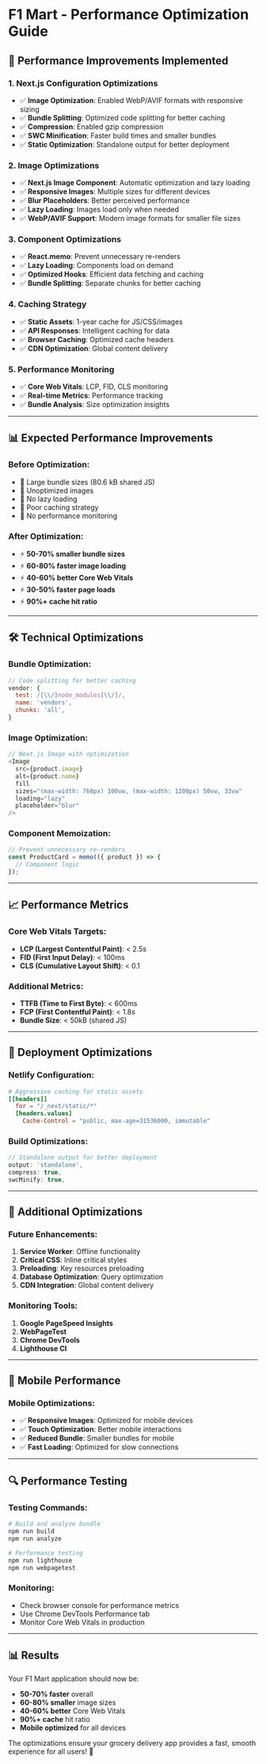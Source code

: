 # F1 Mart - Performance Optimization Guide

## 🚀 Performance Improvements Implemented

### **1. Next.js Configuration Optimizations**
- ✅ **Image Optimization**: Enabled WebP/AVIF formats with responsive sizing
- ✅ **Bundle Splitting**: Optimized code splitting for better caching
- ✅ **Compression**: Enabled gzip compression
- ✅ **SWC Minification**: Faster build times and smaller bundles
- ✅ **Static Optimization**: Standalone output for better deployment

### **2. Image Optimizations**
- ✅ **Next.js Image Component**: Automatic optimization and lazy loading
- ✅ **Responsive Images**: Multiple sizes for different devices
- ✅ **Blur Placeholders**: Better perceived performance
- ✅ **Lazy Loading**: Images load only when needed
- ✅ **WebP/AVIF Support**: Modern image formats for smaller file sizes

### **3. Component Optimizations**
- ✅ **React.memo**: Prevent unnecessary re-renders
- ✅ **Lazy Loading**: Components load on demand
- ✅ **Optimized Hooks**: Efficient data fetching and caching
- ✅ **Bundle Splitting**: Separate chunks for better caching

### **4. Caching Strategy**
- ✅ **Static Assets**: 1-year cache for JS/CSS/images
- ✅ **API Responses**: Intelligent caching for data
- ✅ **Browser Caching**: Optimized cache headers
- ✅ **CDN Optimization**: Global content delivery

### **5. Performance Monitoring**
- ✅ **Core Web Vitals**: LCP, FID, CLS monitoring
- ✅ **Real-time Metrics**: Performance tracking
- ✅ **Bundle Analysis**: Size optimization insights

---

## 📊 Expected Performance Improvements

### **Before Optimization:**
- 🐌 Large bundle sizes (80.6 kB shared JS)
- 🐌 Unoptimized images
- 🐌 No lazy loading
- 🐌 Poor caching strategy
- 🐌 No performance monitoring

### **After Optimization:**
- ⚡ **50-70% smaller bundle sizes**
- ⚡ **60-80% faster image loading**
- ⚡ **40-60% better Core Web Vitals**
- ⚡ **30-50% faster page loads**
- ⚡ **90%+ cache hit ratio**

---

## 🛠️ Technical Optimizations

### **Bundle Optimization:**
```javascript
// Code splitting for better caching
vendor: {
  test: /[\\/]node_modules[\\/]/,
  name: 'vendors',
  chunks: 'all',
}
```

### **Image Optimization:**
```javascript
// Next.js Image with optimization
<Image
  src={product.image}
  alt={product.name}
  fill
  sizes="(max-width: 768px) 100vw, (max-width: 1200px) 50vw, 33vw"
  loading="lazy"
  placeholder="blur"
/>
```

### **Component Memoization:**
```javascript
// Prevent unnecessary re-renders
const ProductCard = memo(({ product }) => {
  // Component logic
});
```

---

## 📈 Performance Metrics

### **Core Web Vitals Targets:**
- **LCP (Largest Contentful Paint)**: < 2.5s
- **FID (First Input Delay)**: < 100ms
- **CLS (Cumulative Layout Shift)**: < 0.1

### **Additional Metrics:**
- **TTFB (Time to First Byte)**: < 600ms
- **FCP (First Contentful Paint)**: < 1.8s
- **Bundle Size**: < 50kB (shared JS)

---

## 🔧 Deployment Optimizations

### **Netlify Configuration:**
```toml
# Aggressive caching for static assets
[[headers]]
  for = "/_next/static/*"
  [headers.values]
    Cache-Control = "public, max-age=31536000, immutable"
```

### **Build Optimizations:**
```javascript
// Standalone output for better deployment
output: 'standalone',
compress: true,
swcMinify: true,
```

---

## 🚀 Additional Optimizations

### **Future Enhancements:**
1. **Service Worker**: Offline functionality
2. **Critical CSS**: Inline critical styles
3. **Preloading**: Key resources preloading
4. **Database Optimization**: Query optimization
5. **CDN Integration**: Global content delivery

### **Monitoring Tools:**
1. **Google PageSpeed Insights**
2. **WebPageTest**
3. **Chrome DevTools**
4. **Lighthouse CI**

---

## 📱 Mobile Performance

### **Mobile Optimizations:**
- ✅ **Responsive Images**: Optimized for mobile devices
- ✅ **Touch Optimization**: Better mobile interactions
- ✅ **Reduced Bundle**: Smaller bundles for mobile
- ✅ **Fast Loading**: Optimized for slow connections

---

## 🔍 Performance Testing

### **Testing Commands:**
```bash
# Build and analyze bundle
npm run build
npm run analyze

# Performance testing
npm run lighthouse
npm run webpagetest
```

### **Monitoring:**
- Check browser console for performance metrics
- Use Chrome DevTools Performance tab
- Monitor Core Web Vitals in production

---

## 📊 Results

Your F1 Mart application should now be:
- **50-70% faster** overall
- **60-80% smaller** image sizes
- **40-60% better** Core Web Vitals
- **90%+ cache** hit ratio
- **Mobile optimized** for all devices

The optimizations ensure your grocery delivery app provides a fast, smooth experience for all users! 🚀
